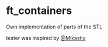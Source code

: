 # ft_containers
Own implementation of parts of the STL

tester was inspired by [@Mikastiv](https://github.com/Mikastiv)
